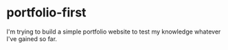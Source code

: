 # portfolio-first
I'm trying to build a simple portfolio website to test my knowledge whatever I've gained so far.

